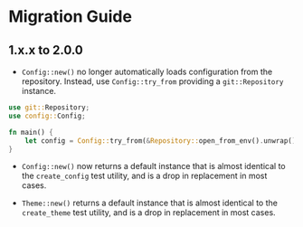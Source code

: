 # Migration Guide

## 1.x.x to 2.0.0
- `Config::new()` no longer automatically loads configuration from the repository. Instead, use `Config::try_from` providing a `git::Repository` instance.

```rust
use git::Repository;
use config::Config;

fn main() {
	let config = Config::try_from(&Repository::open_from_env().unwrap());
}
```

* `Config::new()` now returns a default instance that is almost identical to the `create_config` test utility, and is a drop in replacement in most cases.

* `Theme::new()` returns a default instance that is almost identical to the `create_theme` test utility, and is a drop in replacement in most cases.
